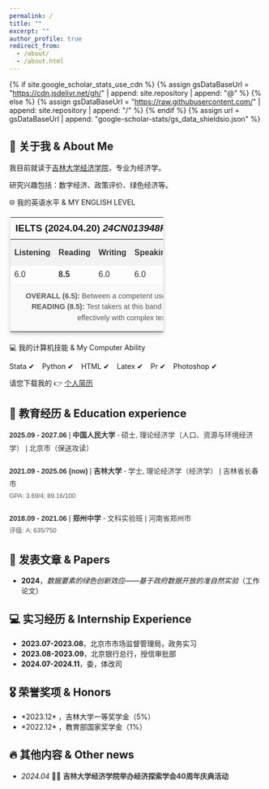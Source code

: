 ```yaml
---
permalink: /
title: ""
excerpt: ""
author_profile: true
redirect_from: 
  - /about/
  - /about.html
---
```


{% if site.google_scholar_stats_use_cdn %}
{% assign gsDataBaseUrl = "https://cdn.jsdelivr.net/gh/" | append: site.repository | append: "@" %}
{% else %}
{% assign gsDataBaseUrl = "https://raw.githubusercontent.com/" | append: site.repository | append: "/" %}
{% endif %}
{% assign url = gsDataBaseUrl | append: "google-scholar-stats/gs_data_shieldsio.json" %}

<span class='anchor' id='about-me'></span>

<h2>👤 关于我 & About Me</h2>
<p>我目前就读于<a href='http://jjxy.jlu.edu.cn/'>吉林大学经济学院</a>，专业为经济学。</p>
<p>研究兴趣包括：数字经济、政策评价、绿色经济等。</p>

<p>🌐 我的英语水平 & MY ENGLISH LEVEL</p>
<table style="width: 60%; margin: 20px 2; border-collapse: collapse; font-family: Arial, sans-serif; box-shadow: 0 4px 8px rgba(0, 0, 0, 0.2);">
  <tr>
    <th colspan="6" style="padding: 10px; font-size: 1.2em; text-align: left;">IELTS (2024.04.20) <i>24CN013948FUY001A</i></th>
  </tr>
  <tr style="background-color: #f2f2f2; color: #333;">
    <th style="padding: 8px; text-align: left;">Listening</th> 
    <th style="padding: 8px; text-align: left;">Reading</th> 
    <th style="padding: 8px; text-align: left;">Writing</th> 
    <th style="padding: 8px; text-align: left;">Speaking</th> 
    <th style="padding: 8px; text-align: left;">Overall</th> 
    <th style="padding: 8px; text-align: left;">CEFR Level</th>
  </tr>
  <tr style="color: #333;">
    <td style="padding: 8px;">6.0</td> 
    <td style="padding: 8px;"><b>8.5</b></td> 
    <td style="padding: 8px;">6.0</td> 
    <td style="padding: 8px;">6.0</td> 
    <td style="padding: 8px;">6.5</td> 
    <td style="padding: 8px;">B2</td>
  </tr>
  <tr>
    <td colspan="6" style="padding: 15px; background-color: #f9f9f9; font-size: 0.9em; color: #555; line-height: 1.5; text-align: center;">
      <b>OVERALL (6.5):</b> Between a competent user and a good user.<br>
      <b>READING (8.5):</b> Test takers at this band can typically deal effectively with complex texts.
    </td>
  </tr>
</table>

<p>💻 我的计算机技能 & My Computer Ability</p>
<ul style="list-style-type: none; padding: 0; display: flex; flex-wrap: wrap;">
  <li style="margin-right: 15px;">Stata &#x2714;</li>
  <li style="margin-right: 15px;">Python &#x2714;</li>
  <li style="margin-right: 15px;">HTML &#x2714;</li>
  <li style="margin-right: 15px;">Latex &#x2714;</li>
  <li style="margin-right: 15px;">Pr &#x2714;</li>
  <li style="margin-right: 15px;">Photoshop &#x2714;</li>
</ul>

<p>请您下载我的 👉 <a href="_pages/付怡鑫简历_中文_240507.pdf" download="付怡鑫简历_中文_240507.pdf">个人简历</a></p>

<h2>📖 教育经历 & Education experience</h2>
<ul style="list-style-type: none; padding: 0; font-family: Arial, sans-serif; line-height: 1.8; color: #333;">
  <li style="margin-bottom: 20px; display: flex; flex-direction: column;">
    <span><strong>2025.09 - 2027.06</strong> | <a href="https://www.ruc.edu.cn/" style="text-decoration: none; color: #333;"><strong>中国人民大学</strong></a> - 硕士, 理论经济学（人口、资源与环境经济学） | 北京市（保送攻读）</span>
  </li>
  <li style="margin-bottom: 20px; display: flex; flex-direction: column;">
    <span><strong>2021.09 - 2025.06 (now)</strong> | <a href="https://www.jlu.edu.cn/" style="text-decoration: none; color: #333;"><strong>吉林大学</strong></a> - 学士, 理论经济学（经济学） | 吉林省长春市</span>
    <span style="font-size: 0.9em; color: #555;">GPA: 3.69/4; 89.16/100</span>
  </li>
  <li style="margin-bottom: 20px; display: flex; flex-direction: column;">
    <span><strong>2018.09 - 2021.06</strong> | <a href="http://www.zzms.com/" style="text-decoration: none; color: #333;"><strong>郑州中学</strong></a> - 文科实验班 | 河南省郑州市</span>
    <span style="font-size: 0.9em; color: #555;">评级: A; 635/750</span>
  </li>
</ul>


<h2>📝 发表文章 & Papers</h2>
<ul>
  <li><strong>2024</strong>，<em>数据要素的绿色创新效应——基于政府数据开放的准自然实验</em>（工作论文）</li>
</ul>

<h2>💻 实习经历 & Internship Experience</h2>
<ul>
  <li><strong>2023.07-2023.08</strong>，北京市市场监督管理局，政务实习</li>
  <li><strong>2023.08-2023.09</strong>，北京银行总行，授信审批部</li>
  <li><strong>2024.07-2024.11</strong>，委，体改司</li>
</ul>

<h2>🎖 荣誉奖项 & Honors</h2>
<ul>
  <li>*2023.12* ，吉林大学一等奖学金（5%）</li>
  <li>*2022.12* ，教育部国家奖学金（1%）</li>
</ul>

<h2>🔥 其他内容 & Other news</h2>
<ul>
  <li><em>2024.04</em> 🎉🎉 <a href="http://jjxy.jlu.edu.cn/info/1058/17485.htm" style="text-decoration: none; color: #333; font-weight: bold;">吉林大学经济学院举办经济探索学会40周年庆典活动</a></li>
</ul>

